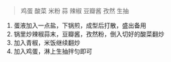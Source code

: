 > 鸡蛋 酸菜 米粉 蒜 辣椒 豆瓣酱 孜然 生抽

1. 蛋液加入一点盐，下锅煎，成型后打散，盛出备用
2. 锅里炒辣椒蒜末，豆瓣酱，孜然粉，倒入切好的酸菜翻炒
3. 加入青椒，米饭继续翻炒
4. 加入鸡蛋，淋上生抽拌匀即可